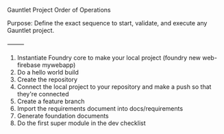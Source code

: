 Gauntlet Project Order of Operations

Purpose:
Define the exact sequence to start, validate, and execute any Gauntlet project.

⸻

1. Instantiate Foundry core to make your local project (foundry new web-firebase mywebapp)
2. Do a hello world build
3. Create the repository
4. Connect the local project to your repository and make a push so that they're connected
5. Create a feature branch
6. Import the requirements document into docs/requirements
7. Generate foundation documents
8. Do the first super module in the dev checklist